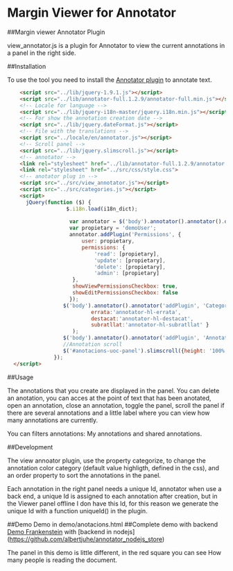 Margin Viewer for Annotator
==================
##Margin viewer Annotator Plugin

view_annotator.js is a plugin for Annotator to view the current annotations in a panel in the right side.


##Installation

To use the tool you need to install the [Annotator plugin](https://github.com/okfn/annotator/) to annotate text. 


```html
    <script src="../lib/jquery-1.9.1.js"></script>
    <script src="../lib/annotator-full.1.2.9/annotator-full.min.js"></script>
    <!-- Locale for language -->
    <script src="../lib/jquery-i18n-master/jquery.i18n.min.js"></script>
    <!-- For show the annotation creation date -->
    <script src="../lib/jquery.dateFormat.js"></script>
    <!-- File with the translations -->
    <script src="../locale/en/annotator.js"></script>
    <!-- Scroll panel -->
    <script src="../lib/jquery.slimscroll.js"></script>
    <!-- annotator -->
    <link rel="stylesheet" href="../lib/annotator-full.1.2.9/annotator.min.css">
    <link rel="stylesheet" href="../src/css/style.css">
    <!-- anotator plug in -->
    <script src="../src/view_annotator.js"></script>
    <script src="../src/categories.js"></script>
    <script>
      jQuery(function ($) {
                   $.i18n.load(i18n_dict);
               
                    var annotator = $('body').annotator().annotator().data('annotator');
                    var propietary = 'demoUser';
                    annotator.addPlugin('Permissions', {
                        user: propietary,
                        permissions: {
                            'read': [propietary],
                            'update': [propietary],
                            'delete': [propietary],
                            'admin': [propietary]
                     },
                     showViewPermissionsCheckbox: true,
                     showEditPermissionsCheckbox: false
                    });
                  $('body').annotator().annotator('addPlugin', 'Categories',{
                           errata:'annotator-hl-errata',
                           destacat:'annotator-hl-destacat',
                           subratllat:'annotator-hl-subratllat' }
                     );
                  $('body').annotator().annotator('addPlugin', 'AnnotatorViewer');
                  //Annotation scroll
                  $('#anotacions-uoc-panel').slimscroll({height: '100%'});
               });
  </script>
```
##Usage

The annotations that you create are displayed in the panel. You can delete an anotation, you can acces at the point of text that has been anotated, open an annotation, close an annotation, toggle the panel, scroll the panel if there are several annotations and a little label where you can view how many annotations are currently.

You can filters annotations: My annotations and shared annotations.

##Development

The view annoator plugin, use the property categorize, to change the annotation color category (default value highligth, defined in the css), and an order property to sort the annotations in the panel.

Each annotation in the right panel needs a unique Id, annotator when use a back end, a unique Id is assigned to each annotation after creation, but in the Viewer panel offline I don have this Id, for this reason  we generate the unique Id with a function uniqueId() in the plugin.

##Demo
Demo in demo/anotacions.html
##Complete demo with backend
[Demo Frankenstein](http://ec2-54-191-181-65.us-west-2.compute.amazonaws.com:3060/annotation/mary/demo.html) with [backend in nodejs] (https://github.com/albertjuhe/annotator_nodejs_store)

The panel in this demo is little different, in the red square you can see How many people is reading the document.
